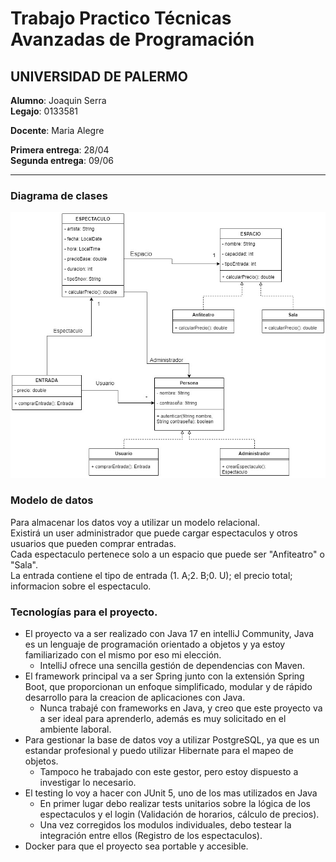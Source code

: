 # Trabajo Practico Técnicas Avanzadas de Programación
## UNIVERSIDAD DE PALERMO


**Alumno**: Joaquin Serra  
**Legajo**: 0133581

**Docente**: Maria Alegre

**Primera entrega**: 28/04  
**Segunda entrega**: 09/06

---
### Diagrama de clases

![Diagrama](src/main/resources/static/images/diagramaClasesTAP_TP.jpg)

### Modelo de datos
Para almacenar los datos voy a utilizar un modelo relacional.  
Existirá un user administrador que puede cargar espectaculos y otros usuarios que pueden comprar entradas.    
Cada espectaculo pertenece solo a un espacio que puede ser "Anfiteatro" o "Sala".  
La entrada contiene el tipo de entrada (1. A;2. B;0. U); el precio total; informacion sobre el espectaculo.


### Tecnologías para el proyecto.
* El proyecto va a ser realizado con Java 17 en intelliJ Community, Java es un lenguaje de programación orientado a objetos y ya estoy familiarizado con el mismo por eso mi elección.
  * IntelliJ ofrece una sencilla gestión de dependencias con Maven.
* El framework principal va a ser Spring junto con la extensión Spring Boot, que proporcionan un enfoque simplificado, modular y de rápido desarrollo para la creacion de aplicaciones con Java.
  * Nunca trabajé con frameworks en Java, y creo que este proyecto va a ser ideal para aprenderlo, además es muy solicitado en el ambiente laboral.
* Para gestionar la base de datos voy a utilizar PostgreSQL, ya que es un estandar profesional y puedo utilizar Hibernate para el mapeo de objetos.
  * Tampoco he trabajado con este gestor, pero estoy dispuesto a investigar lo necesario.
* El testing lo voy a hacer con JUnit 5, uno de los mas utilizados en Java
  * En primer lugar debo realizar tests unitarios sobre la lógica de los espectaculos y el login (Validación de horarios, cálculo de precios).
  * Una vez corregidos los modulos individuales, debo testear la integración entre ellos (Registro de los espectaculos).
* Docker para que el proyecto sea portable y accesible.  

